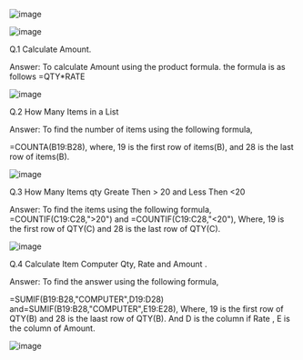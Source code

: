 					
![image](https://github.com/sarojinisarkar/Excel-exercises-with-solutions/assets/151612374/4f949bec-5040-40ef-901d-0bdff9d4dc12)




![image](https://github.com/sarojinisarkar/Excel-exercises-with-solutions/assets/151612374/cf439d1c-da7e-462c-b95d-043a3b993cb3)


Q.1 Calculate Amount.

Answer:
To calculate Amount using the product formula. the formula is as follows 
=QTY*RATE




![image](https://github.com/sarojinisarkar/Excel-exercises-with-solutions/assets/151612374/4191c5fd-4c0f-49b6-af19-88136f4cdcea)


Q.2 How Many Items in a List 

Answer:
To find the number of items using the following formula,

=COUNTA(B19:B28), where, 19 is the first row of items(B), and 28 is the last row of items(B).

![image](https://github.com/sarojinisarkar/Excel-exercises-with-solutions/assets/151612374/02dc92d0-5ce2-40d3-b962-9e35e478d00e)


Q.3 How Many Items qty Greate Then > 20 and Less Then <20 

Answer:
To find the items using the following formula,
=COUNTIF(C19:C28,">20") and =COUNTIF(C19:C28,"<20"), Where, 19 is the first row of QTY(C) and 28 is the last row of QTY(C).


![image](https://github.com/sarojinisarkar/Excel-exercises-with-solutions/assets/151612374/fe9f451d-4eaa-422d-8fbc-4e5fd2e7b1f6)

Q.4 Calculate Item Computer Qty, Rate and Amount .

Answer:
To find the answer using the following formula,

=SUMIF(B19:B28,"COMPUTER",D19:D28) and=SUMIF(B19:B28,"COMPUTER",E19:E28), Where, 19 is the first row of QTY(B) and 28 is the laast row of QTY(B). And D is the column if Rate , E is the column of Amount.


![image](https://github.com/sarojinisarkar/Excel-exercises-with-solutions/assets/151612374/83247226-304e-4b0c-8f1d-478276ee64b1)







